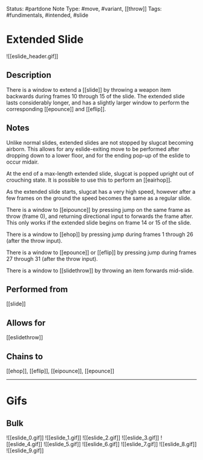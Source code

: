 Status: #partdone
Note Type: #move, #variant, [[throw]]
Tags: #fundimentals, #intended, #slide 

# Extended Slide
![[eslide_header.gif]]
## Description
There is a window to extend a [[slide]] by throwing a weapon item backwards during frames 10 through 15 of the slide. The extended slide lasts considerably longer, and has a slightly larger window to perform the corresponding [[epounce]] and [[eflip]].

## Notes
Unlike normal slides, extended slides are not stopped by slugcat becoming airborn. This allows for any eslide-exiting move to be performed after dropping down to a lower floor, and for the ending pop-up of the eslide to occur midair.

At the end of a max-length extended slide, slugcat is popped upright out of crouching state. It is possible to use this to perform an [[eairhop]].

As the extended slide starts, slugcat has a very high speed, however after a few frames on the ground the speed becomes the same as a regular slide.

There is a window to [[eipounce]] by pressing jump on the same frame as throw (frame 0), and returning directional input to forwards the frame after. This only works if the extended slide begins on frame 14 or 15 of the slide.

There is a window to [[ehop]] by pressing jump during frames 1 through 26 (after the throw input).

There is a window to [[epounce]] or [[eflip]] by pressing jump during frames 27 through 31 (after the throw input).

There is a window to [[slidethrow]] by throwing an item forwards mid-slide.

## Performed from
[[slide]]

## Allows for
[[eslidethrow]]

## Chains to
[[ehop]], [[eflip]], [[eipounce]], [[epounce]]

___
# Gifs
## Bulk
![[eslide_0.gif]]
![[eslide_1.gif]]
![[eslide_2.gif]]
![[eslide_3.gif]]
![[eslide_4.gif]]
![[eslide_5.gif]]
![[eslide_6.gif]]
![[eslide_7.gif]]
![[eslide_8.gif]]
![[eslide_9.gif]]